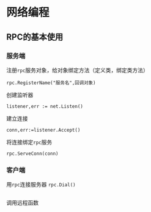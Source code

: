 

# 网络编程



## RPC的基本使用

### 服务端
注册`rpc`服务对象，给对象绑定方法（定义类，绑定类方法）
```
rpc.RegisterName("服务名",回调对象)
```
创建监听器
```
listener,err := net.Listen()
```
建立连接
```
conn,err:=listener.Accept()
```
将连接绑定`rpc`服务
```
rpc.ServeConn(conn)
```
### 客户端

用`rpc`连接服务器 `rpc.Dial()`
```

```
调用远程函数
```
```
